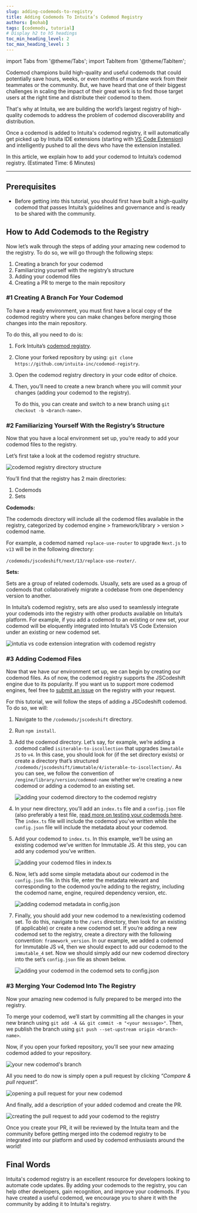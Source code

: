 ```yaml
---
slug: adding-codemods-to-registry
title: Adding Codemods To Intuita’s Codemod Registry
authors: [mohab]
tags: [codemods, tutorial]
# Display h2 to h5 headings
toc_min_heading_level: 2
toc_max_heading_level: 3
---
```


import Tabs from '@theme/Tabs';
import TabItem from '@theme/TabItem';


Codemod champions build high-quality and useful codemods that could potentially save hours, weeks, or even months of mundane work from their teammates or the community. But, we have heard that one of their biggest challenges in scaling the impact of their great work is to find those target users at the right time and distribute their codemod to them.

That's why at Intuita, we are building the world’s largest registry of high-quality codemods to address the problem of codemod discoverability and distribution.

Once a codemod is added to Intuita's codemod registry, it will automatically get picked up by Intuita IDE extensions (starting with [VS Code Extension](https://marketplace.visualstudio.com/items?itemName=Intuita.intuita-vscode-extension)) and intelligently pushed to all the devs who have the extension installed.

In this article, we explain how to add your codemod to Intuita’s codemod registry. 
(Estimated Time: 6 Minutes)

<!--truncate-->

---

## Prerequisites

- Before getting into this tutorial, you should first have built a high-quality codemod that passes Intuita’s guidelines and governance and is ready to be shared with the community.

## How to Add Codemods to the Registry

Now let’s walk through the steps of adding your amazing new codemod to the registry. To do so, we will go through the following steps:

1. Creating a branch for your codemod
2. Familiarizing yourself with the registry’s structure
3. Adding your codemod files
4. Creating a PR to merge to the main repository

### #1 Creating A Branch For Your Codemod

To have a ready environment, you must first have a local copy of the codemod registry where you can make changes before merging those changes into the main repository.

To do this, all you need to do is:

1. Fork Intuita’s [codemod registry](https://github.com/intuita-inc/codemod-registry).
2. Clone your forked repository by using: `git clone https://github.com/intuita-inc/codemod-registry`.
3. Open the codemod registry directory in your code editor of choice.
4. Then, you’ll need to create a new branch where you will commit your changes (adding your codemod to the registry).
    
    To do this, you can create and switch to a new branch using `git checkout -b <branch-name>`.
    

### #2 Familiarizing Yourself With the Registry’s Structure

Now that you have a local environment set up, you’re ready to add your codemod files to the registry.

Let’s first take a look at the codemod registry structure.

![codemod registry directory structure](/img/blog/adding-codemods-to-registry/7.jpeg)

You’ll find that the registry has 2 main directories:

1. Codemods
2. Sets

**Codemods:**

The codemods directory will include all the codemod files available in the registry, categorized by codemod engine > framework/library > version > codemod name.

For example, a codemod named `replace-use-router` to upgrade `Next.js` to `v13` will be in the following directory:

`/codemods/jscodeshift/next/13/replace-use-router/`.

**Sets:**

Sets are a group of related codemods. Usually, sets are used as a group of codemods that collaboratively migrate a codebase from one dependency version to another.

In Intuita’s codemod registry, sets are also used to seamlessly integrate your codemods into the registry with other products available on Intuita’s platform. For example, if you add a codemod to an existing or new set, your codemod will be eloquently integrated into Intuita’s VS Code Extension under an existing or new codemod set.

![intutia vs code extension integration with codemod registry](/img/blog/adding-codemods-to-registry/8.png)

### #3 Adding Codemod Files

Now that we have our environment set up, we can begin by creating our codemod files. As of now, the codemod registry supports the JSCodeshift engine due to its popularity. If you want us to support more codemod engines, feel free to [submit an issue](https://github.com/intuita-inc/codemod-registry/issues/new) on the registry with your request.

For this tutorial, we will follow the steps of adding a JSCodeshift codemod. To do so, we will:

1. Navigate to the `/codemods/jscodeshift` directory.
2. Run `npm install`.
3. Add the codemod directory. Let’s say, for example, we’re adding a codemod called `isiterable-to-iscollection` that upgrades `Immutable JS`  to `v4`. In this case, you should look for (if the set directory exists) or create a directory that’s structured `/codemods/jscodeshift/immutable/4/isterable-to-iscollection/`. As you can see, we follow the convention of `/engine/library/version/codemod-name` whether we’re creating a new codemod or adding a codemod to an existing set.
    
    ![adding your codemod directory to the codemod registry](/img/blog/adding-codemods-to-registry/9.png)
    

1. In your new directory, you’ll add an `index.ts` file and a `config.json` file (also preferably a test file, [read more on testing your codemods here](/blog/writing-test-cases-for-codemods). The `index.ts` file will include the codemod you’ve written while the `config.json` file will include the metadata about your codemod.
2. Add your codemod to `index.ts`. In this example, we’ll be using an existing codemod we’ve written for Immutable JS. At this step, you can add any codemod you’ve written.
    
    ![adding your codemod files in index.ts](/img/blog/adding-codemods-to-registry/10.png)
    

1. Now, let’s add some simple metadata about our codemod in the `config.json` file. In this file, enter the metadata relevant and corresponding to the codemod you’re adding to the registry, including the codemod name, engine, required dependency version, etc.
    
    ![adding codemod metadata in config.json](/img/blog/adding-codemods-to-registry/11.png)
    

1. Finally, you should add your new codemod to a new/existing codemod set. To do this, navigate to the `/sets` directory, then look for an existing (if applicable) or create a new codemod set. If you’re adding a new codemod set to the registry, create a directory with the following convention: `framework_version`. In our example, we added a codemod for Immutable JS v4, then we should expect to add our codemod to the `immutable_4` set. Now we should simply add our new codemod directory into the set’s `config.json` file as shown below.
    
    ![adding your codemod in the codemod sets to config.json](/img/blog/adding-codemods-to-registry/12.jpeg)
    

### #3 Merging Your Codemod Into The Registry

Now your amazing new codemod is fully prepared to be merged into the registry.

To merge your codemod, we’ll start by committing all the changes in your new branch using `git add -A && git commit -m "<your message>"`. Then, we publish the branch using `git push --set-upstream origin <branch-name>`.

Now, if you open your forked repository, you'll see your new amazing codemod added to your repository.

![your new codemod's branch](/img/blog/adding-codemods-to-registry/13.jpeg)

All you need to do now is simply open a pull request by clicking *“Compare & pull request”.*

![opening a pull request for your new codemod](/img/blog/adding-codemods-to-registry/14.jpeg)

And finally, add a description of your added codemod and create the PR.

![creating the pull request to add your codemod to the registry](/img/blog/adding-codemods-to-registry/15.jpeg)

Once you create your PR, it will be reviewed by the Intuita team and the community before getting merged into the codemod registry to be integrated into our platform and used by codemod enthusiasts around the world!

## Final Words

Intuita's codemod registry is an excellent resource for developers looking to automate code updates. By adding your codemods to the registry, you can help other developers, gain recognition, and improve your codemods. If you have created a useful codemod, we encourage you to share it with the community by adding it to Intuita's registry.